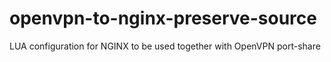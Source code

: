 # openvpn-to-nginx-preserve-source
LUA configuration for NGINX to be used together with OpenVPN port-share
